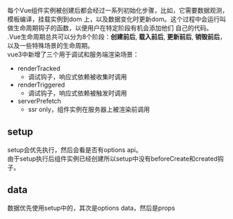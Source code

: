 每个Vue组件实例被创建后都会经过⼀系列初始化步骤，⽐如，它需要数据观测，模板编译，挂载实例到dom
上，以及数据变化时更新dom。这个过程中会运⾏叫做⽣命周期钩⼦的函数，以便⽤户在特定阶段有机会添加他们
⾃⼰的代码。  
.Vue⽣命周期总共可以分为8个阶段：**创建前后**, **载⼊前后**, **更新前后**, **销毁前后**，以及⼀些特殊场景的⽣命周期。  
vue3中新增了三个⽤于调试和服务端渲染场景：
- renderTracked
  - 调试钩⼦，响应式依赖被收集时调⽤
- renderTriggered
  - 调试钩⼦，响应式依赖被触发时调⽤
- serverPrefetch
  - ssr only，组件实例在服务器上被渲染前调⽤

## setup
setup会优先执行，然后会看是否有options api。  
由于setup执行后组件实例已经创建所以setup中没有beforeCreate和created钩子。 
## data
数据优先使用setup中的，其次是options data，然后是props